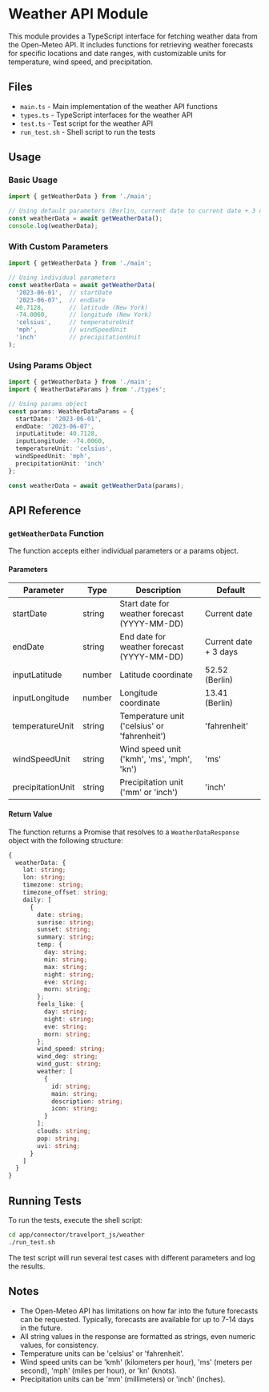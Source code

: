 # Weather API Module

This module provides a TypeScript interface for fetching weather data from the Open-Meteo API. It includes functions for retrieving weather forecasts for specific locations and date ranges, with customizable units for temperature, wind speed, and precipitation.

## Files

- `main.ts` - Main implementation of the weather API functions
- `types.ts` - TypeScript interfaces for the weather API
- `test.ts` - Test script for the weather API
- `run_test.sh` - Shell script to run the tests

## Usage

### Basic Usage

```typescript
import { getWeatherData } from './main';

// Using default parameters (Berlin, current date to current date + 3 days)
const weatherData = await getWeatherData();
console.log(weatherData);
```

### With Custom Parameters

```typescript
import { getWeatherData } from './main';

// Using individual parameters
const weatherData = await getWeatherData(
  '2023-06-01',  // startDate
  '2023-06-07',  // endDate
  40.7128,       // latitude (New York)
  -74.0060,      // longitude (New York)
  'celsius',     // temperatureUnit
  'mph',         // windSpeedUnit
  'inch'         // precipitationUnit
);
```

### Using Params Object

```typescript
import { getWeatherData } from './main';
import { WeatherDataParams } from './types';

// Using params object
const params: WeatherDataParams = {
  startDate: '2023-06-01',
  endDate: '2023-06-07',
  inputLatitude: 40.7128,
  inputLongitude: -74.0060,
  temperatureUnit: 'celsius',
  windSpeedUnit: 'mph',
  precipitationUnit: 'inch'
};

const weatherData = await getWeatherData(params);
```

## API Reference

### `getWeatherData` Function

The function accepts either individual parameters or a params object.

#### Parameters

| Parameter | Type | Description | Default |
|-----------|------|-------------|---------|
| startDate | string | Start date for weather forecast (YYYY-MM-DD) | Current date |
| endDate | string | End date for weather forecast (YYYY-MM-DD) | Current date + 3 days |
| inputLatitude | number | Latitude coordinate | 52.52 (Berlin) |
| inputLongitude | number | Longitude coordinate | 13.41 (Berlin) |
| temperatureUnit | string | Temperature unit ('celsius' or 'fahrenheit') | 'fahrenheit' |
| windSpeedUnit | string | Wind speed unit ('kmh', 'ms', 'mph', 'kn') | 'ms' |
| precipitationUnit | string | Precipitation unit ('mm' or 'inch') | 'inch' |

#### Return Value

The function returns a Promise that resolves to a `WeatherDataResponse` object with the following structure:

```typescript
{
  weatherData: {
    lat: string;
    lon: string;
    timezone: string;
    timezone_offset: string;
    daily: [
      {
        date: string;
        sunrise: string;
        sunset: string;
        summary: string;
        temp: {
          day: string;
          min: string;
          max: string;
          night: string;
          eve: string;
          morn: string;
        };
        feels_like: {
          day: string;
          night: string;
          eve: string;
          morn: string;
        };
        wind_speed: string;
        wind_deg: string;
        wind_gust: string;
        weather: [
          {
            id: string;
            main: string;
            description: string;
            icon: string;
          }
        ];
        clouds: string;
        pop: string;
        uvi: string;
      }
    ]
  }
}
```

## Running Tests

To run the tests, execute the shell script:

```bash
cd app/connector/travelport_js/weather
./run_test.sh
```

The test script will run several test cases with different parameters and log the results.

## Notes

- The Open-Meteo API has limitations on how far into the future forecasts can be requested. Typically, forecasts are available for up to 7-14 days in the future.
- All string values in the response are formatted as strings, even numeric values, for consistency.
- Temperature units can be 'celsius' or 'fahrenheit'.
- Wind speed units can be 'kmh' (kilometers per hour), 'ms' (meters per second), 'mph' (miles per hour), or 'kn' (knots).
- Precipitation units can be 'mm' (millimeters) or 'inch' (inches). 
